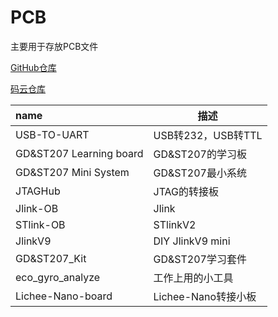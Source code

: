 # PCB
主要用于存放PCB文件

[GitHub仓库](https://github.com/strongercjd/PCB)

[码云仓库](https://gitee.com/strongercjd/PCB)

| name                    | 描述                |
| :---------------------- | ------------------- |
| USB-TO-UART             | USB转232，USB转TTL  |
| GD&ST207 Learning board | GD&ST207的学习板    |
| GD&ST207 Mini System    | GD&ST207最小系统    |
| JTAGHub                 | JTAG的转接板        |
| Jlink-OB                | Jlink               |
| STlink-OB               | STlinkV2            |
| JlinkV9                 | DIY JlinkV9 mini    |
| GD&ST207_Kit            | GD&ST207学习套件    |
| eco_gyro_analyze        | 工作上用的小工具    |
| Lichee-Nano-board       | Lichee-Nano转接小板 |

